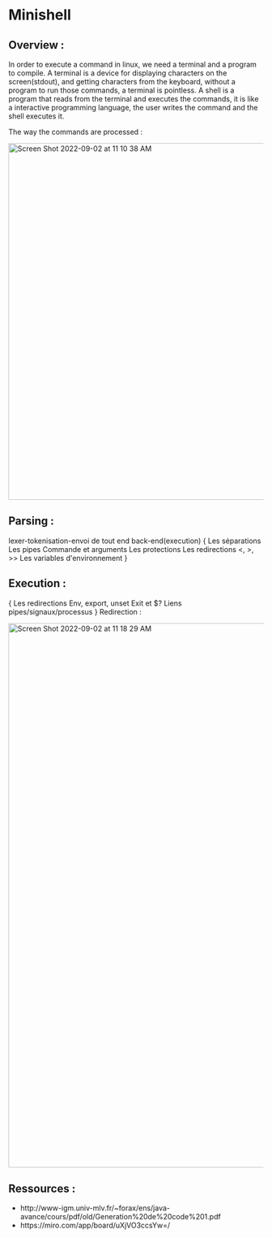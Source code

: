 # Minishell


## Overview :

In order to execute a command in linux, we need a terminal and a program to compile. A terminal is a device for displaying characters on the screen(stdout), and getting characters from the keyboard, without a program to run those commands, a terminal is pointless. A shell is a program that reads from the terminal and executes the commands, it is like a interactive programming language, the user writes the command and the shell executes it.

The way the commands are processed :

<img width="703" alt="Screen Shot 2022-09-02 at 11 10 38 AM" src="https://user-images.githubusercontent.com/96797193/188117743-b0757415-b38c-42b3-bd39-0cf4d8e93f0a.png">

## Parsing :

lexer-tokenisation-envoi de tout end back-end(execution)
{
  Les séparations
  Les pipes
  Commande et arguments
  Les protections
  Les redirections <, >, >>
  Les variables d'environnement
}
## Execution :
{
  Les redirections
  Env, export, unset
  Exit et $?
  Liens pipes/signaux/processus
}
Redirection :

<img width="1073" alt="Screen Shot 2022-09-02 at 11 18 29 AM" src="https://user-images.githubusercontent.com/96797193/188118795-acb3d719-9eb6-4fa4-91ba-34d3795a2fec.png">

## Ressources :

<ul>
  <li>http://www-igm.univ-mlv.fr/~forax/ens/java-avance/cours/pdf/old/Generation%20de%20code%201.pdf</li>
  <li>https://miro.com/app/board/uXjVO3ccsYw=/</li>
 </ul>

